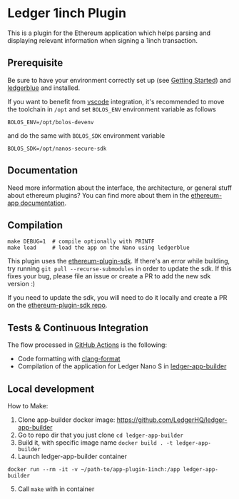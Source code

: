 # Ledger 1inch Plugin

This is a plugin for the Ethereum application which helps parsing and displaying relevant information when signing a 1inch transaction.

## Prerequisite

Be sure to have your environment correctly set up (see [Getting Started](https://ledger.readthedocs.io/en/latest/userspace/getting_started.html)) and [ledgerblue](https://pypi.org/project/ledgerblue/) and installed.

If you want to benefit from [vscode](https://code.visualstudio.com/) integration, it's recommended to move the toolchain in `/opt` and set `BOLOS_ENV` environment variable as follows

```
BOLOS_ENV=/opt/bolos-devenv
```

and do the same with `BOLOS_SDK` environment variable

```
BOLOS_SDK=/opt/nanos-secure-sdk
```

## Documentation

Need more information about the interface, the architecture, or general stuff about ethereum plugins? You can find more about them in the [ethereum-app documentation](https://github.com/LedgerHQ/app-ethereum/blob/master/doc/ethapp_plugins.asc).

## Compilation

```
make DEBUG=1  # compile optionally with PRINTF
make load     # load the app on the Nano using ledgerblue
```

This plugin uses the [ethereum-plugin-sdk](https://github.com/LedgerHQ/ethereum-plugin-sdk/). If there's an error while building, try running `git pull --recurse-submodules` in order to update the sdk. If this fixes your bug, please file an issue or create a PR to add the new sdk version :)

If you need to update the sdk, you will need to do it locally and create a PR on the [ethereum-plugin-sdk repo](https://github.com/LedgerHQ/ethereum-plugin-sdk/).

## Tests & Continuous Integration

The flow processed in [GitHub Actions](https://github.com/features/actions) is the following:

- Code formatting with [clang-format](http://clang.llvm.org/docs/ClangFormat.html)
- Compilation of the application for Ledger Nano S in [ledger-app-builder](https://github.com/LedgerHQ/ledger-app-builder)

## Local development

How to Make:
1) Clone app-builder docker image: https://github.com/LedgerHQ/ledger-app-builder
2) Go to repo dir that you just clone `cd ledger-app-builder`
3) Build it, with specific image name `docker build . -t ledger-app-builder`
4) Launch ledger-app-builder container
```
docker run --rm -it -v ~/path-to/app-plugin-1inch:/app ledger-app-builder
```
5) Call `make` with in container

